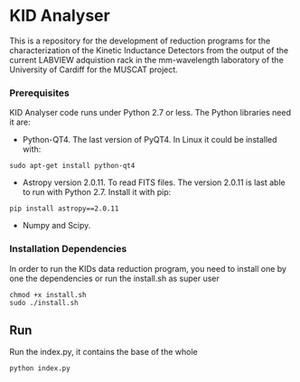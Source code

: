 # KID Analyser

This is a repository for the development of reduction programs for the characterization of the Kinetic Inductance Detectors from the output of the current LABVIEW adquistion rack in the mm-wavelength laboratory of the University of Cardiff for the MUSCAT project.

### Prerequisites

KID Analyser code runs under Python 2.7 or less. The Python libraries need it are:

* Python-QT4. The last version of PyQT4. In Linux it could be installed with:
```
sudo apt-get install python-qt4
```
* Astropy version 2.0.11. To read FITS files. The version 2.0.11 is last able to run with Python 2.7. Install it with pip:
```
pip install astropy==2.0.11
```
* Numpy and Scipy.

### Installation Dependencies

In order to run the KIDs data reduction program, you need to install one by one the dependencies or run the install.sh as super user

```
chmod +x install.sh
sudo ./install.sh
```
## Run

Run the index.py, it contains the base of the whole
```
python index.py
```
